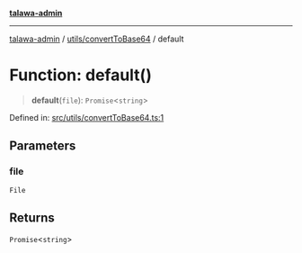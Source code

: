 [**talawa-admin**](../../../README.md)

***

[talawa-admin](../../../README.md) / [utils/convertToBase64](../README.md) / default

# Function: default()

> **default**(`file`): `Promise`\<`string`\>

Defined in: [src/utils/convertToBase64.ts:1](https://github.com/gautam-divyanshu/talawa-admin/blob/2490b2ea9583ec972ca984b1d93932def1c9f92b/src/utils/convertToBase64.ts#L1)

## Parameters

### file

`File`

## Returns

`Promise`\<`string`\>
